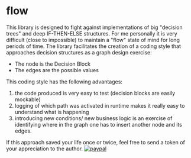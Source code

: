 # flow

This library is designed to fight against implementations of big "decision trees" and deep IF-THEN-ELSE structures.
For me personally it is very difficult (close to impossible) to maintain a "flow" state of mind for long periods of time.
The library facilitates the creation of a coding style that approaches decision structures as a graph design exercise:
- The node is the Decision Block
- The edges are the possible values

This coding style has the following advantages:
1) the code produced is very easy to test (decision blocks are easily mockable)
2) logging of which path was activated in runtime makes it really easy to understand what is happening
3) introducing new conditions/ new business logic is an exercise of identifying where in the graph one has to insert another node and its edges.

If this approach saved your life once or twice, feel free to send a token of your appreciation to the author.
[![paypal](https://www.paypalobjects.com/en_US/i/btn/btn_donateCC_LG.gif)](https://www.paypal.com/cgi-bin/webscr?cmd=_s-xclick&hosted_button_id=ZKXLMH4U2ZEE4)
